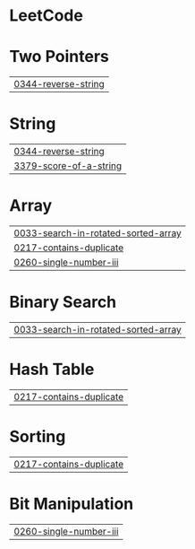 # LeetCode


# Two Pointers
|  |
| ------- |
| [0344-reverse-string](https://github.com/Tejas-Mehetre/LeetCode/tree/master/0344-reverse-string) |
# String
|  |
| ------- |
| [0344-reverse-string](https://github.com/Tejas-Mehetre/LeetCode/tree/master/0344-reverse-string) |
| [3379-score-of-a-string](https://github.com/Tejas-Mehetre/LeetCode/tree/master/3379-score-of-a-string) |
# Array
|  |
| ------- |
| [0033-search-in-rotated-sorted-array](https://github.com/Tejas-Mehetre/LeetCode/tree/master/0033-search-in-rotated-sorted-array) |
| [0217-contains-duplicate](https://github.com/Tejas-Mehetre/LeetCode/tree/master/0217-contains-duplicate) |
| [0260-single-number-iii](https://github.com/Tejas-Mehetre/LeetCode/tree/master/0260-single-number-iii) |
# Binary Search
|  |
| ------- |
| [0033-search-in-rotated-sorted-array](https://github.com/Tejas-Mehetre/LeetCode/tree/master/0033-search-in-rotated-sorted-array) |
# Hash Table
|  |
| ------- |
| [0217-contains-duplicate](https://github.com/Tejas-Mehetre/LeetCode/tree/master/0217-contains-duplicate) |
# Sorting
|  |
| ------- |
| [0217-contains-duplicate](https://github.com/Tejas-Mehetre/LeetCode/tree/master/0217-contains-duplicate) |
# Bit Manipulation
|  |
| ------- |
| [0260-single-number-iii](https://github.com/Tejas-Mehetre/LeetCode/tree/master/0260-single-number-iii) |